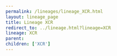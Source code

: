 ```yaml
---
permalink: /lineages/lineage_XCR.html
layout: lineage_page
title: Lineage XCR
redirect_to: ../lineage.html?lineage=XCR
lineage: XCR
parent: 
children: ['XCR']
---
```

